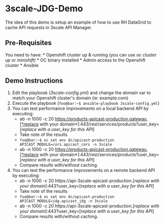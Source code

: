 # 3scale-JDG-Demo
The idea of this demo is setup an example of how to use RH DataGrid to cache API requests in 3scale API Manager.

## Pre-Requisites
You need to have:
	* Openshift cluster up & running (you can use *oc cluster up* or *minishift*)
	* OC binary installed
	* Admin access to the Openshift cluster
	* Ansible

## Demo Instructions
1. Edit the playbook (*3scale-config.yml*) and change the *domain* var to match your Openshift cluster's domain (ie: example.com)
2. Execute the playbook (```foo@bar:~$ ansible-playbook 3scale-config.yml```)
3. You can test performance improvements on a local backend API by executing:
	* ab -n 1000 -c 20 https://products-apicast-production.gateway.[*replace with your domain*]:443/rest/services/products?user_key=[*replace with a user_key for this API*]
	* Take note of the results
	* ```foo@bar:~$ oc set env dc/apicast-production APICAST_MODULE=cors.apicast_cors -n 3scale```
	* ab -n 1000 -c 20 https://products-apicast-production.gateway.[*replace with your domain*]:443/rest/services/products?user_key=[*replace with a user_key for this API*]
	* Compare results with/without caching.
4. You can test the performance improvements on a remote backend API by executing:
	* ab -n 1000 -c 20 https://api-3scale-apicast-production.[*replace with your domain*]:443?user_key=[*replace with a user_key for this API*]
	* Take note of the results
	* ```foo@bar:~$ oc set env dc/apicast-production APICAST_MODULE=jdg.apicast_jdg -n 3scale```
	* ab -n 1000 -c 20 https://api-3scale-apicast-production.[*replace with your domain*]:443?user_key=[*replace with a user_key for this API*]
	* Compare results with/without caching.
